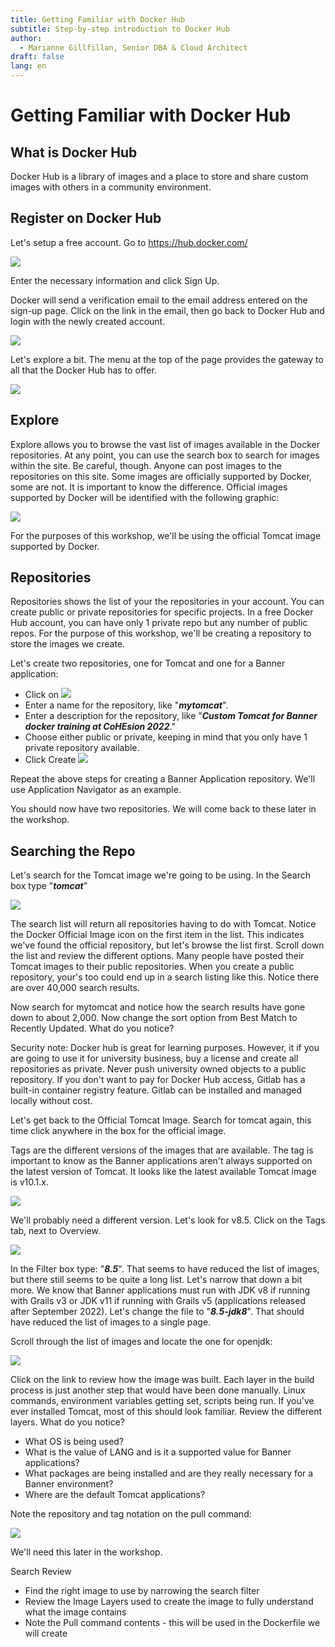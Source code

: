 ```yaml
---
title: Getting Familiar with Docker Hub
subtitle: Step-by-step introduction to Docker Hub
author: 
  - Marianne Gillfillan, Senior DBA & Cloud Architect
draft: false
lang: en
---
```

# Getting Familiar with Docker Hub
## What is Docker Hub

Docker Hub is a library of images and a place to store and share custom images with others in a community environment.

## Register on Docker Hub

Let's setup a free account. Go to <a href="https://hub.docker.com/" target="_blank">https://hub.docker.com/</a>

![](./img/docker-hub/docker-hub.png)

Enter the necessary information and click Sign Up.

Docker will send a verification email to the email address entered on the sign-up page. Click on the link in the email, then go back to Docker Hub and login with the newly created account.

![](./img/docker-hub/docker-login1.png)

Let's explore a bit. The menu at the top of the page provides the gateway to all that the Docker Hub has to offer.

![](./img/docker-hub/docker-menu.png)

## Explore

Explore allows you to browse the vast list of images available in the Docker repositories. At any point, you can use the search box to search for images within the site. Be careful, though. Anyone can post images to the repositories on this site. Some images are officially supported by Docker, some are not. It is important to know the difference. Official images supported by Docker will be identified with the following graphic:

![](./img/docker-hub/official-docker-image.png)

For the purposes of this workshop, we'll be using the official Tomcat image supported by Docker. 

## Repositories

Repositories shows the list of your the repositories in your account. You can create public or private repositories for specific projects. In a free Docker Hub account, you can have only 1 private repo but any number of public repos. For the purpose of this workshop, we'll be creating a repository to store the images we create.

Let's create two repositories, one for Tomcat and one for a Banner application:

* Click on ![](./img/docker-hub/create-repo.png)
* Enter a name for the repository, like "***mytomcat***".
* Enter a description for the repository, like "***Custom Tomcat for Banner docker training at CoHEsion 2022***."
* Choose either public or private, keeping in mind that you only have 1 private repository available.
* Click Create ![](./img/docker-hub/repo-create.png)

Repeat the above steps for creating a Banner Application repository. We'll use Application Navigator as an example.

You should now have two repositories. We will come back to these later in the workshop.

## Searching the Repo

Let's search for the Tomcat image we're going to be using. In the Search box type "***tomcat***"

![](./img/docker-hub/tomcat-docker.png)

The search list will return all repositories having to do with Tomcat. Notice the Docker Official Image icon on the first item in the list. This indicates we've found the official repository, but let's browse the list first. Scroll down the list and review the different options. Many people have posted their Tomcat images to their public repositories. When you create a public repository, your's too could end up in a search listing like this. Notice there are over 40,000 search results.

Now search for mytomcat and notice how the search results have gone down to about 2,000. Now change the sort option from Best Match to Recently Updated. What do you notice?

Security note: Docker hub is great for learning purposes. However, it if you are going to use it for university business, buy a license and create all repositories as private. Never push university owned objects to a public repository. If you don't want to pay for Docker Hub access, Gitlab has a built-in container registry feature. Gitlab can be installed and managed locally without cost.

Let's get back to the Official Tomcat Image. Search for tomcat again, this time click anywhere in the box for the official image.

Tags are the different versions of the images that are available. The tag is important to know as the Banner applications aren't always supported on the latest version of Tomcat. It looks like the latest available Tomcat image is v10.1.x.

![](./img/docker-hub/latest-tomcat.png)

We'll probably need a different version. Let's look for v8.5. Click on the Tags tab, next to Overview.

![](./img/docker-hub/tags-tab.png)

In the Filter box type: "***8.5***". That seems to have reduced the list of images, but there still seems to be quite a long list. Let's narrow that down a bit more. We know that Banner applications must run with JDK v8 if running with Grails v3 or JDK v11 if running with Grails v5 (applications released after September 2022). Let's change the file to "***8.5-jdk8***". That should have reduced the list of images to a single page.

Scroll through the list of images and locate the one for openjdk:

![](./img/docker-hub/tomcat-image-openjdk.png)

Click on the link to review how the image was built. Each layer in the build process is just another step that would have been done manually. Linux commands, environment variables getting set, scripts being run. If you've ever installed Tomcat, most of this should look familiar. Review the different layers. What do you notice?

* What OS is being used?
* What is the value of LANG and is it a supported value for Banner applications?
* What packages are being installed and are they really necessary for a Banner environment?
* Where are the default Tomcat applications?

Note the repository and tag notation on the pull command:

![](./img/docker-hub/tomcat-pull.png)

We'll need this later in the workshop.

Search Review

* Find the right image to use by narrowing the search filter
* Review the Image Layers used to create the image to fully understand what the image contains
* Note the Pull command contents - this will be used in the Dockerfile we will create
